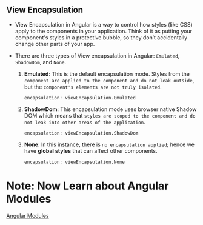 ## View Encapsulation

- View Encapsulation in Angular is a way to control how styles (like CSS) apply to the components in your application. Think of it as putting your component's styles in a protective bubble, so they don’t accidentally change other parts of your app.

- There are three types of View encapsulation in Angular: `Emulated`, `ShadowDom`, and `None`.
    1. **Emulated**: This is the default encapsulation mode. Styles from the `component are applied to the component and do not leak outside`, but the `component's elements are not truly isolated`.

        ```
        encapsulation: viewEncapsulation.Emulated
        ```

    2. **ShadowDom**: This encapsulation mode uses browser native Shadow DOM which means that `styles are scoped to the component and do not leak into other areas of the application`.

        ```
        encapsulation: viewEncapsulation.ShadowDom
        ```

    3. **None**: In this instance, there is `no encapsulation applied`; hence we have **global styles** that can affect other components.

        ```
        encapsulation: viewEncapsulation.None
        ```

# Note: Now Learn about Angular Modules

[Angular Modules]()